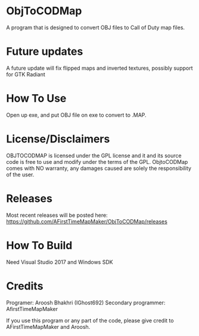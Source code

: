# ObjToCODMap
A program that is designed to convert OBJ files to Call of Duty map files.

# Future updates
A future update will fix flipped maps and inverted textures, possibly support for GTK Radiant

# How To Use
Open up exe, and put OBJ file on exe to convert to .MAP.

# License/Disclaimers
OBJTOCODMAP is licensed under the GPL license and it and its source code is free to use and modify under the terms of the GPL. ObjtoCODMap comes with NO warranty, any damages caused are solely the responsibility of the user.


# Releases
Most recent releases will be posted here:
https://github.com/AFirstTimeMapMaker/ObjToCODMap/releases

# How To Build
Need Visual Studio 2017
and Windows SDK


# Credits
Programer: Aroosh Bhakhri (IGhost692) 
Secondary programmer: AfirstTimeMapMaker

If you use this program or any part of the code, please give credit to AFirstTimeMapMaker and Aroosh. 

